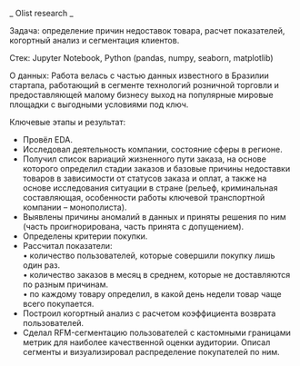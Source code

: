 _ Olist research _

Задача: определение причин недоставок товара, расчет показателей, когортный анализ и сегментация клиентов. 

Стек: Jupyter Notebook, Python (pandas, numpy, seaborn, matplotlib) 

О данных: Работа велась с частью данных известного в Бразилии стартапа, работающий в сегменте технологий розничной торговли и предоставляющей малому бизнесу выход на популярные мировые площадки с выгодными условиями под ключ.

Ключевые этапы и результат:  
- Провёл EDA.  
- Исследовал деятельность компании, состояние сферы в регионе.  
- Получил список вариаций жизненного пути заказа, на основе которого определил стадии заказов и базовые причины недоставки товаров в зависимости от статусов заказа и оплат, а также на основе исследования ситуации в стране (рельеф, криминальная составляющая, особенности работы ключевой транспортной компании – монополиста).  
- Выявлены причины аномалий в данных и приняты решения по ним (часть проигнорирована, часть принята с допущением).  
- Определены критерии покупки.  
- Рассчитал показатели:  
 •	количество пользователей, которые совершили покупку лишь один раз.  
 •	количество заказов в месяц в среднем, которые не доставляются по разным причинам.  
 •	по каждому товару определил, в какой день недели товар чаще всего покупается.  
- Построил когортный анализ c расчетом коэффициента возврата пользователей.  
- Сделал RFM-сегментацию пользователей с кастомными границами метрик для наиболее качественной оценки аудитории. Описал сегменты и визуализировал распределение покупателей по ним.
